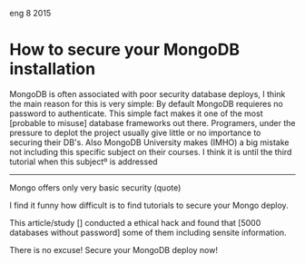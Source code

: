 <permalink>eng</permalink>
<month>8</month>
<year>2015</year>

# How to secure your MongoDB installation

MongoDB is often associated with poor security database deploys, I think the main reason for this is very simple: By default MongoDB requieres no password to authenticate. This simple fact makes it one of the most [probable to misuse] database frameworks out there. Programers, under the pressure to deplot the project usually give little or no importance to securing their DB's. Also MongoDB University makes (IMHO) a big mistake not including this specific subject on their courses. I think it is until the third tutorial when this subjectº is addressed

---

Mongo offers only very basic security (quote)

I find it funny how difficult is to find tutorials to secure your Mongo deploy.

This article/study [] conducted a ethical hack and found that [5000 databases without password] some of them including sensite information.

There is no excuse! Secure your MongoDB deploy now!